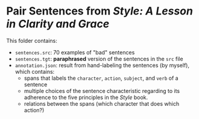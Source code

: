 # Pair Sentences from *Style: A Lesson in Clarity and Grace*

This folder contains:
- `sentences.src`: 70 examples of "bad" sentences
- `sentences.tgt`: **paraphrased** version of the sentences in the `src` file
- `annotation.json`: result from hand-labeling the sentences (by myself), which contains:
   - spans that labels the `character`, `action`, `subject`, and `verb` of a sentence
   - multiple choices of the sentence characteristic regarding to its adherence to the five principles in the *Style* book.
   - relations between the spans (which character that does which action?)